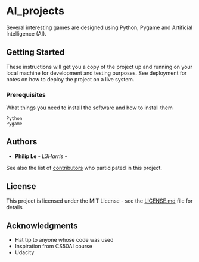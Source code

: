 # AI_projects

Several interesting games are designed using Python, Pygame and Artificial Intelligence (AI).

## Getting Started

These instructions will get you a copy of the project up and running on your local machine for development and testing purposes. See deployment for notes on how to deploy the project on a live system.

### Prerequisites

What things you need to install the software and how to install them

```
Python
Pygame

```


## Authors

* **Philip Le** - *L3Harris* - [](https://github.com/philip-le)

See also the list of [contributors](https://github.com/philip-le/AI_projects/contributors) who participated in this project.

## License

This project is licensed under the MIT License - see the [LICENSE.md](LICENSE.md) file for details

## Acknowledgments

* Hat tip to anyone whose code was used
* Inspiration from CS50AI course
* Udacity 
